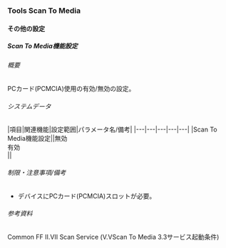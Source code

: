 ### Tools Scan To Media

#### その他の設定

##### Scan To Media機能設定

###### 概要

PCカード(PCMCIA)使用の有効/無効の設定。

###### システムデータ

|項目|関連機能|設定範囲|パラメータ名/備考|
|---|---|---|---|---|
|Scan To Media機能設定||無効<br/>有効<br/>||


###### 制限・注意事項/備考

-   デバイスにPCカード(PCMCIA)スロットが必要。

###### 参考資料

Common FF Ⅱ.Ⅶ Scan Service (Ⅴ.ⅤScan To Media 3.3サービス起動条件)